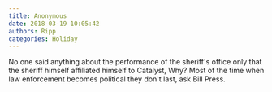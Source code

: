 ```yaml
---
title: Anonymous
date: 2018-03-19 10:05:42
authors: Ripp
categories: Holiday
---
```


 No one said anything about the performance of the sheriff's office only that the sheriff himself affiliated himself to Catalyst, Why? Most of the time when law enforcement becomes political they don't last, ask Bill Press.